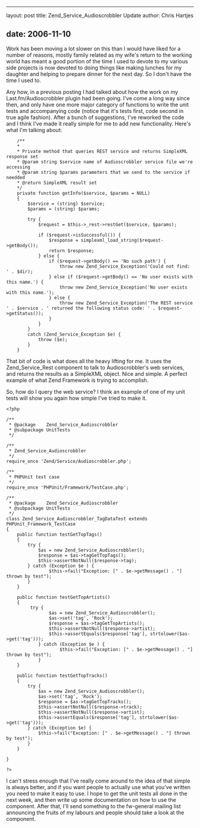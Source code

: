 <hr />

<p>layout: post
title: Zend_Service_Audioscrobbler Update
author: Chris Hartjes</p>

<h2>date: 2006-11-10</h2>

<p>
Work has been moving a lot slower on this than I would have liked for a number of reasons, mostly family related as my wife's return to the working world has meant a good portion of the time I used to devote to my various side projects is now devoted to doing things like making lunches for my daughter and helping to prepare dinner for the next day.  So I don't have the time I used to.
</p>

<p>
Any how, in a <href ="http://www.littlehart.net/atthekeyboard/2006/09/28/zend_service_audioscrobbler-update/">previous posting I had talked about how the work on my Last.fm/Audioscrobbler plugin had been going.  I've come a long way since then, and only have one more major category of functions to write the unit tests and accompanying code (notice that it's tests first, code second in true agile fashion).  After a bunch of suggestions, I've reworked the code and I think I've made it really simple for me to add new functionality.  Here's what I'm talking about:
</href></p>

<pre><code>    /**
    *
    * Private method that queries REST service and returns SimpleXML response set
    * @param string $service name of Audioscrobbler service file we're accessing
    * @param string $params parameters that we send to the service if needded
    * @return SimpleXML result set
    */
    private function getInfo($service, $params = NULL)
    {
        $service = (string) $service;
        $params = (string) $params;

        try {   
            $request = $this-&gt;_rest-&gt;restGet($service, $params);

            if ($request-&gt;isSuccessful()) {
                $response = simplexml_load_string($request-&gt;getBody());
                return $response;
            } else {
                if ($request-&gt;getBody() == 'No such path') {
                    throw new Zend_Service_Exception('Could not find: ' . $dir);
                } else if ($request-&gt;getBody() == 'No user exists with this name.') {
                    throw new Zend_Service_Exception('No user exists with this name.');
                } else {
                    throw new Zend_Service_Exception('The REST service ' . $service . ' returned the following status code: ' . $request-&gt;getStatus());
                }
            }
        }
        catch (Zend_Service_Exception $e) {
            throw ($e);
        }
    }
</code></pre>

<p>
That bit of code is what does all the heavy lifting for me. It uses the Zend_Service_Rest component to talk to Audioscrobbler's web services, and returns the results as a SimpleXML object.  Nice and simple.  A perfect example of what Zend Framework is trying to accomplish.
</p>

<p>
So, how do I query the web service?  I think an example of one of my unit tests will show you again how simple I've tried to make it.
</p>

<pre><code>&lt;?php

/**
 * @package    Zend_Service_Audioscrobbler
 * @subpackage UnitTests
 */

/**
 * Zend_Service_Audioscrobbler
 */
require_once 'Zend/Service/Audioscrobbler.php';

/**
 * PHPUnit test case
 */
require_once 'PHPUnit/Framework/TestCase.php';

/**
 * @package    Zend_Service_Audioscrobbler
 * @subpackage UnitTests
 */
class Zend_Service_Audioscrobbler_TagDataTest extends PHPUnit_Framework_TestCase
{
    public function testGetTopTags()
    {
        try {
            $as = new Zend_Service_Audioscrobbler();
            $response = $as-&gt;tagGetTopTags();
            $this-&gt;assertNotNull($response-&gt;tag);
        } catch (Exception $e ) {
                $this-&gt;fail("Exception: [" . $e-&gt;getMessage() . "] thrown by test");
        }
    }

    public function testGetTopArtists()
    {
         try {
                $as = new Zend_Service_Audioscrobbler();
                $as-&gt;set('tag', 'Rock');
                $response = $as-&gt;tagGetTopArtists();
                $this-&gt;assertNotNull($response-&gt;artist);
                $this-&gt;assertEquals($response['tag'], strtolower($as-&gt;get('tag')));
            } catch (Exception $e ) {
                    $this-&gt;fail("Exception: [" . $e-&gt;getMessage() . "] thrown by test");
            }       
    }

    public function testGetTopTracks() 
    {
        try {
            $as = new Zend_Service_Audioscrobbler();
            $as-&gt;set('tag', 'Rock');
            $response = $as-&gt;tagGetTopTracks();
            $this-&gt;assertNotNull($response-&gt;track);
            $this-&gt;assertNotNull($response-&gt;artist);
            $this-&gt;assertEquals($response['tag'], strtolower($as-&gt;get('tag')));
        } catch (Exception $e) {
            $this-&gt;fail("Exception: [" . $e-&gt;getMessage() . "] thrown by test");
        }
    }

}

?&gt;
</code></pre>

<p>
I can't stress enough that I've really come around to the idea of that simple is always better, and if you want people to actually use what you've written you need to make it easy to use.  I hope to get the unit tests all done in the next week, and then write up some documentation on how to use the component.  After that, I'll send something to the fw-general mailing list announcing the fruits of my labours and people should take a look at the component.
</p>
